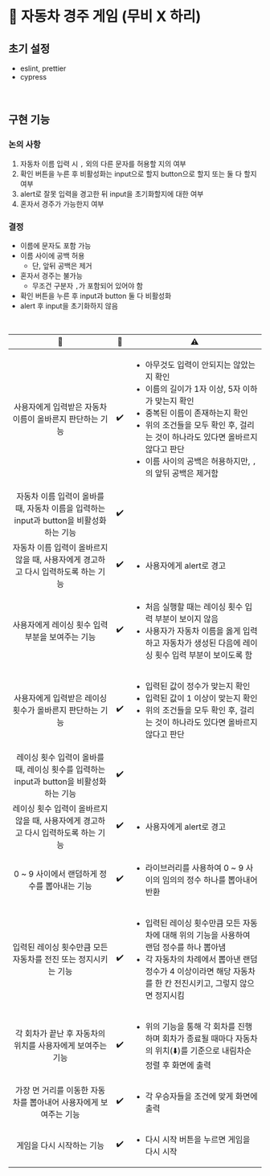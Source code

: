 # 🚗 자동차 경주 게임 (무비 X 하리)

## 초기 설정

- eslint, prettier
- cypress

<br />

## 구현 기능

### 논의 사항

1. 자동차 이름 입력 시 `,` 외의 다른 문자를 허용할 지의 여부
2. 확인 버튼을 누른 후 비활성화는 input으로 할지 button으로 할지 또는 둘 다 할지 여부
3. alert로 잘못 입력을 경고한 뒤 input을 초기화할지에 대한 여부
4. 혼자서 경주가 가능한지 여부 

### 결정

- 이름에 문자도 포함 가능
- 이름 사이에 공백 허용
  - 단, 앞뒤 공백은 제거
- 혼자서 경주는 불가능
  - 무조건 구분자 `,`가 포함되어 있어야 함
- 확인 버튼을 누른 후 input과 button 둘 다 비활성화 
- alert 후 input을 초기화하지 않음

<br />

| 📃 | 🚩 | ⚠️ |
|:---:|:---:|---|
| 사용자에게 입력받은 자동차 이름이 올바른지 판단하는 기능 | ✔️ | <ul><li>아무것도 입력이 안되지는 않았는지 확인</li><li>이름의 길이가 1자 이상, 5자 이하가 맞는지 확인</li><li>중복된 이름이 존재하는지 확인</li><li>위의 조건들을 모두 확인 후, 걸리는 것이 하나라도 있다면 올바르지 않다고 판단</li><li>이름 사이의 공백은 허용하지만, `,`의 앞뒤 공백은 제거함</li></ul> |
| 자동차 이름 입력이 올바를 때, 자동차 이름을 입력하는 input과 button을 비활성화하는 기능 | ✔️ | |
| 자동차 이름 입력이 올바르지 않을 때, 사용자에게 경고하고 다시 입력하도록 하는 기능 | ✔️ | <ul><li>사용자에게 alert로 경고</li></ul> |
| 사용자에게 레이싱 횟수 입력 부분을 보여주는 기능 | ✔️ | <ul><li>처음 실행할 때는 레이싱 횟수 입력 부분이 보이지 않음</li><li>사용자가 자동차 이름을 옳게 입력하고 자동차가 생성된 다음에 레이싱 횟수 입력 부분이 보이도록 함</li></ul> |
| 사용자에게 입력받은 레이싱 횟수가 올바른지 판단하는 기능 | ✔️ | <ul><li>입력된 값이 정수가 맞는지 확인</li><li>입력된 값이 1 이상이 맞는지 확인</li><li>위의 조건들을 모두 확인 후, 걸리는 것이 하나라도 있다면 올바르지 않다고 판단</li></ul> |
| 레이싱 횟수 입력이 올바를 때, 레이싱 횟수를 입력하는 input과 button을 비활성화하는 기능 | ✔️ | |
| 레이싱 횟수 입력이 올바르지 않을 때, 사용자에게 경고하고 다시 입력하도록 하는 기능 | ✔️ | <ul><li>사용자에게 alert로 경고</li><ul> |
| 0 ~ 9 사이에서 랜덤하게 정수를 뽑아내는 기능 | ✔️ | <ul><li>라이브러리를 사용하여 0 ~ 9 사이의 임의의 정수 하나를 뽑아내어 반환</li></ul> |
| 입력된 레이싱 횟수만큼 모든 자동차를 전진 또는 정지시키는 기능 | ✔️ | <ul><li>입력된 레이싱 횟수만큼 모든 자동차에 대해 위의 기능을 사용하여 랜덤 정수를 하나 뽑아냄</li><li>각 자동차의 차례에서 뽑아낸 랜덤 정수가 4 이상이라면 해당 자동차를 한 칸 전진시키고, 그렇지 않으면 정지시킴</li></ul> |
| 각 회차가 끝난 후 자동차의 위치를 사용자에게 보여주는 기능 | ✔️ | <ul><li>위의 기능을 통해 각 회차를 진행하며 회차가 종료될 때마다 자동차의 위치(⬇️️)를 기준으로 내림차순 정렬 후 화면에 출력</li></ul> |
| 가장 먼 거리를 이동한 자동차를 뽑아내어 사용자에게 보여주는 기능 | ✔️ | <ul><li>각 우승자들을 조건에 맞게 화면에 출력</li></ul> |
| 게임을 다시 시작하는 기능 | ✔️ | <ul><li>다시 시작 버튼을 누르면 게임을 다시 시작</li></ul> |
 
